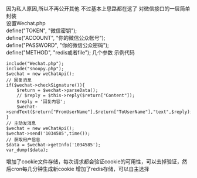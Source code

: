 因为私人原因,所以不再公开其他
不过基本上思路都在这了
对微信接口的一层简单封装  
设置Wechat.php  
	define("TOKEN", "微信密钥");  
	define("ACCOUNT", "你的微信公众帐号");  
	define("PASSWORD", "你的微信公众密码");  
	define("METHOD", "redis或者file");
几个参数
示例代码

	include("Wechat.php");
	include("snoopy.php");
	$wechat = new weChatApi();
	// 回复消息
	if($wechat->checkSignature()){
		$return = $wechat->parseData();
		// $reply = $this->reply($return["Content"]);
		$reply = '回复内容';
		$wechat->sendText($return["FromUserName"],$return["ToUserName"],"text",$reply);
	}
	// 主动发消息
	$wechat = new weChatApi();
	$wechat->send('1034585',time());
	// 获取用户信息
	$data = $wechat->getInfo('1034585');
	var_dump($data);
增加了cookie文件存储，每次请求都会验证cookie的可用性，可以去掉验证，然后cron每几分钟生成新cookie
增加了redis存储，可以自主选择

